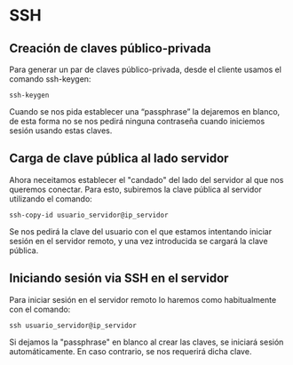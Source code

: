 # SSH
## Creación de claves público-privada
Para generar un par de claves público-privada, desde el cliente usamos el comando ssh-keygen:
```console
ssh-keygen
```
Cuando se nos pida establecer una “passphrase” la dejaremos en blanco, de esta forma no se nos pedirá ninguna contraseña cuando iniciemos sesión usando estas claves.

## Carga de clave pública al lado servidor
Ahora neceitamos establecer el "candado" del lado del servidor al que nos queremos conectar. Para esto, subiremos la clave pública al servidor utilizando el comando:
```console
ssh-copy-id usuario_servidor@ip_servidor
```
Se nos pedirá la clave del usuario con el que estamos intentando iniciar sesión en el servidor remoto, y una vez introducida se cargará la clave pública.

## Iniciando sesión via SSH en el servidor
Para iniciar sesión en el servidor remoto lo haremos como habitualmente con el comando:
```console
ssh usuario_servidor@ip_servidor
```
Si dejamos la "passphrase" en blanco al crear las claves, se iniciará sesión automáticamente. En caso contrario, se nos requerirá dicha clave.


